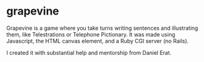 grapevine
=========

Grapevine is a game where you take turns writing sentences and illustrating them, like Telestrations or Telephone Pictionary. It was made using Javascript, the HTML canvas element, and a Ruby CGI server (no Rails). 

I created it with substantial help and mentorship from Daniel Erat.
